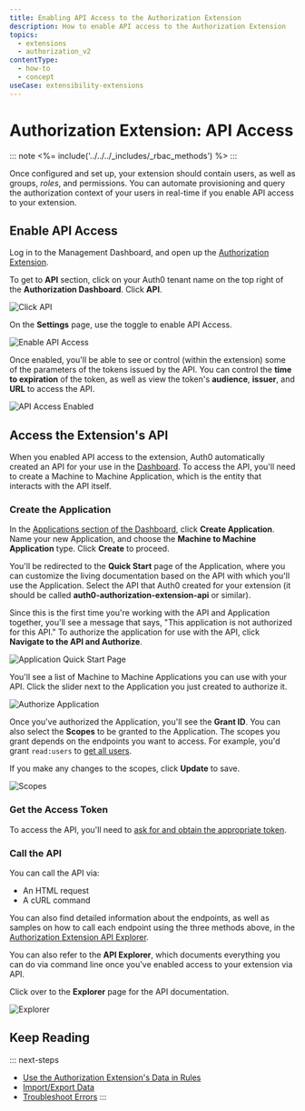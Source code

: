 ```yaml
---
title: Enabling API Access to the Authorization Extension
description: How to enable API access to the Authorization Extension
topics:
  - extensions
  - authorization_v2
contentType:
  - how-to
  - concept
useCase: extensibility-extensions
---
```

# Authorization Extension: API Access

::: note
<%= include('../../../_includes/_rbac_methods') %>
:::

Once configured and set up, your extension should contain users, as well as groups, <dfn data-key="role">roles</dfn>, and permissions. You can automate provisioning and query the authorization context of your users in real-time if you enable API access to your extension.

## Enable API Access

Log in to the Management Dashboard, and open up the [Authorization Extension](${manage_url}/#/extensions).

To get to **API** section, click on your Auth0 tenant name on the top right of the **Authorization Dashboard**. Click **API**.

![Click API](/media/articles/extensions/authorization/click-api.png)

On the **Settings** page, use the toggle to enable API Access. 

![Enable API Access](/media/articles/extensions/authorization/enable-api-access.png)

Once enabled, you'll be able to see or control (within the extension) some of the parameters of the tokens issued by the API. You can control the **time to expiration** of the token, as well as view the token's **audience**, **issuer**, and **URL** to access the API.

![API Access Enabled](/media/articles/extensions/authorization/api-access-enabled.png)

## Access the Extension's API

When you enabled API access to the extension, Auth0 automatically created an API for your use in the [Dashboard]({$manage_url}/#/apis). To access the API, you'll need to create a Machine to Machine Application, which is the entity that interacts with the API itself.

### Create the Application

In the [Applications section of the Dashboard](${manage_url}/#/applications), click **Create Application**. Name your new Application, and choose the **Machine to Machine Application** type. Click **Create** to proceed.

You'll be redirected to the **Quick Start** page of the Application, where you can customize the living documentation based on the API with which you'll use the Application. Select the API that Auth0 created for your extension (it should be called **auth0-authorization-extension-api** or similar).

Since this is the first time you're working with the API and Application together, you'll see a message that says, "This application is not authorized for this API." To authorize the application for use with the API, click **Navigate to the API and Authorize**.

![Application Quick Start Page](/media/articles/extensions/authorization/client-quick-start.png)

You'll see a list of Machine to Machine Applications you can use with your API. Click the slider next to the Application you just created to authorize it.

![Authorize Application](/media/articles/extensions/authorization/clients-for-api.png)

Once you've authorized the Application, you'll see the **Grant ID**. You can also select the **Scopes** to be granted to the Application. The scopes you grant depends on the endpoints you want to access. For example, you'd grant `read:users` to [get all users](hapi/authorization-extension#get-all-users).

If you make any changes to the scopes, click **Update** to save.

![Scopes](/media/articles/extensions/authorization/client-scopes.png)

### Get the Access Token

To access the API, you'll need to [ask for and obtain the appropriate token](/flows/guides/client-credentials/call-api-client-credentials#request-token).

### Call the API

You can call the API via:

* An HTML request
* A cURL command

You can also find detailed information about the endpoints, as well as samples on how to call each endpoint using the three methods above, in the [Authorization Extension API Explorer](/api/authorization-extension).

You can also refer to the **API Explorer**, which documents everything you can do via command line once you've enabled access to your extension via API.

Click over to the **Explorer** page for the API documentation.

![Explorer](/media/articles/extensions/authorization/api-explorer.png)

## Keep Reading

::: next-steps
* [Use the Authorization Extension's Data in Rules](/extensions/authorization-extension/v2/rules)
* [Import/Export Data](/extensions/authorization-extension/v2/import-export-data)
* [Troubleshoot Errors](/extensions/authorization-extension/v2/troubleshooting)
:::
